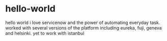 # hello-world
hello world
i love servicenow and the power of automating everyday task.
worked with several versions of the platform including eureka, fuji, geneva and helsinki.
yet to work with istanbul

